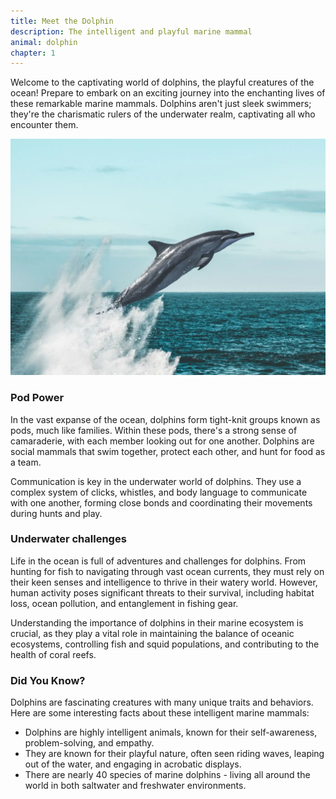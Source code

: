 ```yaml
---
title: Meet the Dolphin
description: The intelligent and playful marine mammal
animal: dolphin
chapter: 1
---
```


Welcome to the captivating world of dolphins, the playful creatures of the ocean! Prepare to embark on an exciting journey into the enchanting lives of these remarkable marine mammals. Dolphins aren't just sleek swimmers; they're the charismatic rulers of the underwater realm, captivating all who encounter them.

![dolphin jumping from the water](../dolphin/images/dolphin.webp)

### Pod Power

In the vast expanse of the ocean, dolphins form tight-knit groups known as pods, much like families. Within these pods, there's a strong sense of camaraderie, with each member looking out for one another. Dolphins are social mammals that swim together, protect each other, and hunt for food as a team. 

Communication is key in the underwater world of dolphins. They use a complex system of clicks, whistles, and body language to communicate with one another, forming close bonds and coordinating their movements during hunts and play.

### Underwater challenges

Life in the ocean is full of adventures and challenges for dolphins. From hunting for fish to navigating through vast ocean currents, they must rely on their keen senses and intelligence to thrive in their watery world. However, human activity poses significant threats to their survival, including habitat loss, ocean pollution, and entanglement in fishing gear.

Understanding the importance of dolphins in their marine ecosystem is crucial, as they play a vital role in maintaining the balance of oceanic ecosystems, controlling fish and squid populations, and contributing to the health of coral reefs.

### Did You Know?

Dolphins are fascinating creatures with many unique traits and behaviors. Here are some interesting facts about these intelligent marine mammals:
- Dolphins are highly intelligent animals, known for their self-awareness, problem-solving, and empathy.
- They are known for their playful nature, often seen riding waves, leaping out of the water, and engaging in acrobatic displays.
- There are nearly 40 species of marine dolphins - living all around the world in both saltwater and freshwater environments.